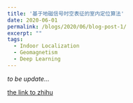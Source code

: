 ```yaml
---
title: '基于地磁信号时空表征的室内定位算法'
date: 2020-06-01
permalink: /blogs/2020/06/blog-post-1/
excerpt: ""
tags:
  - Indoor Localization  
  - Geomagnetism
  - Deep Learning
---
```


*to be update...*   

[the link to zhihu](https://zhuanlan.zhihu.com/p/144903171)